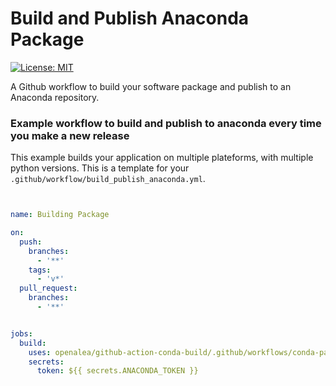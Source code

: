 # Build and Publish Anaconda Package
[![License: MIT](https://img.shields.io/badge/License-MIT-yellow.svg)](https://opensource.org/licenses/MIT)

A Github workflow to build your software package and publish to an Anaconda repository. 

### Example workflow to build and publish to anaconda every time you make a new release

This example builds your application on multiple plateforms, with multiple python versions. This is a template for your `.github/workflow/build_publish_anaconda.yml`.


```yaml


name: Building Package

on:
  push:
    branches: 
      - '**'
    tags:
      - 'v*'
  pull_request:
    branches: 
      - '**'


jobs:
  build:
    uses: openalea/github-action-conda-build/.github/workflows/conda-package-build.yml@main
    secrets: 
      token: ${{ secrets.ANACONDA_TOKEN }}
```
